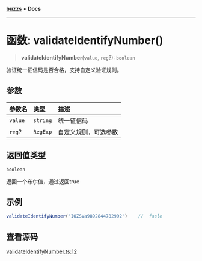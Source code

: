 [**buzzs**](../README.md) • **Docs**

***

# 函数: validateIdentifyNumber()

> **validateIdentifyNumber**(`value`, `reg`?): `boolean`

验证统一征信码是否合格，支持自定义验证规则。

## 参数

| 参数名 | 类型 | 描述 |
| :------ | :------ | :------ |
| `value` | `string` | 统一征信码 |
| `reg`? | `RegExp` | 自定义规则，可选参数 |

## 返回值类型

`boolean`

返回一个布尔值，通过返回true

## 示例

```ts
validateIdentifyNumber('IOZSVa9892844782992')    //  fasle
```

## 查看源码

[validateIdentifyNumber.ts:12](https://github.com/Leexiaop/buzz/blob/7b12692d0748898621f219703f0b1bfce5c31863/src/validateIdentifyNumber.ts#L12)
